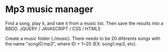# Mp3 music manager
Find a song, play it, and rate it from a music list. Then save the results into a BBDD. JQUERY / JAVASCRIPT / CSS / HTML5

Create a music folder (./music). There needs to be 20 diferents songs with the name "songID.mp3", where ID = 1~20 (EX: song1.mp3, etc).
